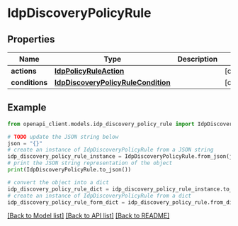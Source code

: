 # IdpDiscoveryPolicyRule


## Properties

Name | Type | Description | Notes
------------ | ------------- | ------------- | -------------
**actions** | [**IdpPolicyRuleAction**](IdpPolicyRuleAction.md) |  | [optional] 
**conditions** | [**IdpDiscoveryPolicyRuleCondition**](IdpDiscoveryPolicyRuleCondition.md) |  | [optional] 

## Example

```python
from openapi_client.models.idp_discovery_policy_rule import IdpDiscoveryPolicyRule

# TODO update the JSON string below
json = "{}"
# create an instance of IdpDiscoveryPolicyRule from a JSON string
idp_discovery_policy_rule_instance = IdpDiscoveryPolicyRule.from_json(json)
# print the JSON string representation of the object
print(IdpDiscoveryPolicyRule.to_json())

# convert the object into a dict
idp_discovery_policy_rule_dict = idp_discovery_policy_rule_instance.to_dict()
# create an instance of IdpDiscoveryPolicyRule from a dict
idp_discovery_policy_rule_form_dict = idp_discovery_policy_rule.from_dict(idp_discovery_policy_rule_dict)
```
[[Back to Model list]](../README.md#documentation-for-models) [[Back to API list]](../README.md#documentation-for-api-endpoints) [[Back to README]](../README.md)


